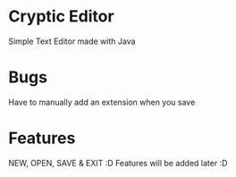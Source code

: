 # Cryptic Editor
Simple Text Editor made with Java

# Bugs
Have to manually add an extension when you save
# Features
NEW, OPEN, SAVE & EXIT :D
Features will be added later :D
